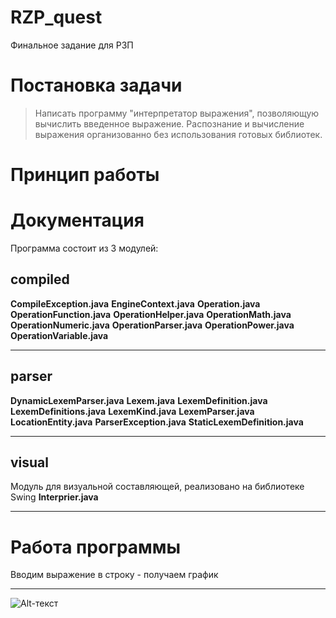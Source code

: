 # RZP_quest
Финальное задание для РЗП

# Постановка задачи
> Написать программу "интерпретатор выражения", позволяющую вычислить введенное выражение. Распознание и вычисление выражения организованно без использования готовых библиотек.

# Принцип работы

# Документация
 Программа состоит из 3 модулей:

## compiled
**CompileException.java**
**EngineContext.java**
**Operation.java**
**OperationFunction.java**
**OperationHelper.java**
**OperationMath.java**
**OperationNumeric.java**
**OperationParser.java**
**OperationPower.java**
**OperationVariable.java**
____
## parser
**DynamicLexemParser.java**
**Lexem.java**
**LexemDefinition.java**
**LexemDefinitions.java**
**LexemKind.java**
**LexemParser.java**
**LocationEntity.java**
**ParserException.java**
**StaticLexemDefinition.java**
____
## visual
Модуль для визуальной составляющей, реализовано на библиотеке Swing
**Interprier.java**
____
 
# Работа программы
Вводим выражение в строку - получаем график
____
![Alt-текст](https://downloader.disk.yandex.ru/preview/c45543c7f7cd6115ed870915ee8bfac193c9c310b12a0edae4de6fe7e9bd9972/inf/2fSPJ7TzUTY3gHUuUz-RmpgjYQEQT_BpRJsUQN6xcFy2iCSGuaNMinF15EoiAqN4yfCz2tRrNE40XJoH35SeJQ%3D%3D?uid=0&filename=photo.png&disposition=inline&hash=&limit=0&content_type=image%2Fpng&tknv=v2&size=1600x764 "Программа")
